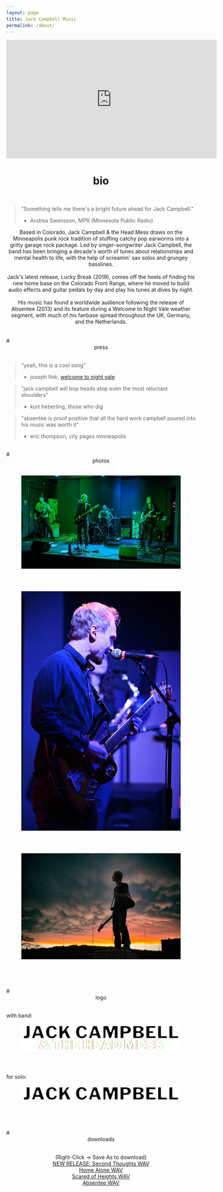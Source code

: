 ```yaml
---
layout: page
title: Jack Campbell Music
permalink: /about/
---
```


<center>
<div class="embed-container" style="text-align: center;">
<iframe width="560" height="315" src="https://www.youtube.com/embed/MbcMuSlRpfQ?start=117" title="YouTube video player" frameborder="0" allow="accelerometer; autoplay; clipboard-write; encrypted-media; gyroscope; picture-in-picture; web-share" allowfullscreen></iframe>
</div>
</center>

# <center> bio </center> 
<br>

> "Something tells me there's a bright future ahead for Jack Campbell."
> - Andrea Swensson, MPR (Minnesota Public Radio)

<center>
Based in Colorado, Jack Campbell & the Head Mess draws on the Minneapolis 
punk rock tradition of stuffing catchy pop earworms
into a gritty garage rock package. Led by singer-songwriter Jack Campbell, 
the band has been bringing a decade's worth of tunes about relationships and 
mental health to life, with the help of screamin' sax solos and grungey basslines. 
<br>
<br>
Jack's latest release, Lucky Break (2019), comes off the heels of finding his new
home base on the Colorado Front Range, where he moved to build audio effects and guitar pedals
by day and play his tunes at dives by night.
<br>
<br>
His music has found a worldwide audience following the release of 
Absentee (2013) and its feature during a Welcome to Night Vale weather segment, 
with much of his fanbase spread throughout the UK, Germany, and the Netherlands. 

</center>
<br>


<br>
# <center> press </center>
<br>


>"yeah, this is a cool song"
>- joseph fink, [welcome to night vale](https://youtu.be/2DQ1-AAcnM4?t=1196)


>"jack campbell will bop heads atop even the most reluctant shoulders"
>- kurt heberling, those who dig

>"absentee is proof positive that all the hard work campbell poured into his music
was worth it"
>- eric thompson, city pages minneapolis

<br>
# <center> photos </center>
<br>

<figure>
  <img class="col center" style="margin-bottom:10%;" src="/img/fullband_cropped.jpg">
</figure>

<figure>
  <img class="col center" style="margin-bottom:10%;" src="/img/club156_blue.jpg">
</figure>

<figure>
  <img class="col center" style="margin-bottom:10%;" src="/img/prof_pic.jpg">
</figure>

<br>
# <center> logo </center>
<br>

<!-- <figure>
  <img class="col center" style="margin-bottom:10%;" src="/img/jackcampbell-logo-1.png">
</figure> -->

with band:
<figure>
  <img class="col center" style="margin-bottom:10%;" src="/img/jackcampbell-logo-4.png">
</figure>

for solo:
<figure>
  <img class="col center" style="margin-bottom:10%;" src="/img/jc-logo.png">
</figure>



<br>
# <center> downloads </center>
<br>
<p style="text-align: center;">
(Right-Click -> Save As to download)
<br>
<a href="audio/jack_campbell_second_thoughts.wav">NEW RELEASE: Second Thoughts WAV</a>
<br>
<a href="audio/jack_campbell_home_alone.wav">Home Alone WAV</a>
<br>
<a href="audio/jack_campbell_scared_of_heights.wav">Scared of Heights WAV</a>
<br>
<a href="audio/jack_campbell_absentee.wav">Absentee WAV</a>
<br>

<!-- <figure>
  <img class="col center" src="/img/prof_pic.jpg">
  <figcaption>parking garage roof in duluth, mn. pc-> <a href="https://www.instagram.com/naterendulich/?hl=en">nate rendulich</a></figcaption>
</figure>

<br/>
I am a musician and audio programmer originally from Duluth, Minnesota. I went to school and worked in the
game industry for several years in Chicago, IL before becoming a software engineer at Universal Audio in
Boulder, CO.

Professionally, I have designed and maintained game engines in C++ and Typescript and I currently help maintain
Universal Audio's UAD audio plugin platform.

As a musician I have toured around the Midwest and released several records over the years, which can be
found on my Bandcamp below.

<br/>
<hr/>
<br/>

<span class="contacticon center">
	<a href="mailto:jack@jackcampbellsounds.com"><i class="fa fa-envelope-square"></i></a>
	<a href="https://github.com/jcampbellcodes" target="_blank"><i class="fab fa-github-square"></i></a>
	<a href="https://www.linkedin.com/in/jackwcampbell/" target="_blank"><i class="fab fa-linkedin"></i></a>
	<a href="https://jackcampbell.bandcamp.com/" target="_blank"><i class="fab fa-bandcamp"></i></a>
</span>

<div class="col three caption">
</div>
 -->
